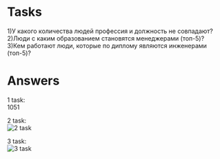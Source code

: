 # Tasks  

1)У какого количества людей профессия и должность не совпадают?  
2)Люди с каким образованием становятся менеджерами (топ-5)?  
3)Кем работают люди, которые по диплому являются инженерами (топ-5)?  

# Answers  

1 task:     
1051  

2 task:    
![2 task](https://github.com/sHakalUF/da/blob/main/2%20task.jpg)  

3 task:  
![3 task](https://github.com/sHakalUF/da/blob/main/3%20task.jpg)  
